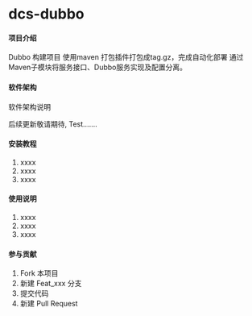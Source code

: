 # dcs-dubbo

#### 项目介绍
   Dubbo 构建项目 使用maven 打包插件打包成tag.gz，完成自动化部署
通过Maven子模块将服务接口、Dubbo服务实现及配置分离。

#### 软件架构
软件架构说明

后续更新敬请期待, Test.......

#### 安装教程

1. xxxx
2. xxxx
3. xxxx

#### 使用说明

1. xxxx
2. xxxx
3. xxxx

#### 参与贡献

1. Fork 本项目
2. 新建 Feat_xxx 分支
3. 提交代码
4. 新建 Pull Request

